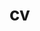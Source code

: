 # cv

[//]: # (Channel banner and profile picture)

[//]: # (The palm tree silhouettes in the channel banner and profile picture were taken from:)

[//]: # ()
[//]: # (https://pixabay.com/vectors/palm-tree-silhouette-palm-tree-4900843/)

[//]: # ()
[//]: # (https://pixabay.com/vectors/silhouette-palm-tree-palm-tropical-5464722/)

[//]: # ()
[//]: # (https://pixabay.com/vectors/tropical-palms-trees-silhouette-2069863/)